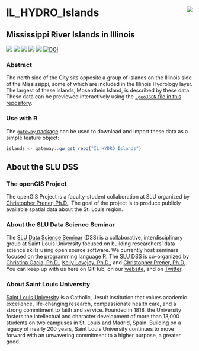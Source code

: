 # IL_HYDRO_Islands <img src="https://slu-dss.github.io/img/gisLogoSm.png" align="right" />
## Mississippi River Islands in Illinois

[![](https://img.shields.io/badge/extent-Madison%20County,%20IL-red.svg)](https://github.com/slu-openGIS/IL_HYDRO_Islands/)
[![](https://img.shields.io/badge/category-physical%20geography-orange.svg)](https://github.com/slu-openGIS/IL_HYDRO_Islands/)
[![](https://img.shields.io/github/release/slu-openGIS/IL_HYDRO_Islands.svg?label=version)](https://github.com/slu-openGIS/IL_HYDRO_Islands/releases)
[![](https://img.shields.io/github/last-commit/slu-openGIS/IL_HYDRO_Islands.svg)](https://github.com/slu-openGIS/IL_HYDRO_Islands/commits/master)
[![](https://img.shields.io/github/repo-size/slu-openGIS/IL_HYDRO_Islands.svg)](https://github.com/slu-openGIS/IL_HYDRO_Islands/)
[![DOI](https://zenodo.org/badge/121709236.svg)](https://zenodo.org/badge/latestdoi/121709236)

### Abstract
The north side of the City sits opposite a group of islands on the Illinois side of the Mississippi, some of which are included in the Illinois Hydrology layer. The largest of these islands, Mosenthein Island, is described by these data. These data can be previewed interactively using the [`.geoJSON` file in this repository](https://github.com/slu-openGIS/IL_HYDRO_Islands/blob/master/geoJSON/IL_HYDRO_Islands.geoJSON).

### Use with R
The [`gateway` package](https://github.com/slu-openGIS/gateway) can be used to download and import these data as a simple feature object:

```r
islands <- gateway::gw_get_repo("IL_HYDRO_Islands")
```

## About the SLU DSS
### The openGIS Project
The openGIS Project is a faculty-student collaboration at SLU organized by [Christopher Prener, Ph.D.](mailto:chris.prener@slu.edu}). The goal of the project is to produce publicly available spatial data about the St. Louis region.

### About the SLU Data Science Seminar
The [SLU Data Science Seminar](https://slu-dss.githb.io) (DSS) is a collaborative, interdisciplinary group at Saint Louis University focused on building researchers’ data science skills using open source software. We currently host seminars focused on the programming language R. The SLU DSS is co-organized by [Christina Gacia, Ph.D.](mailto:christina.garcia@slu.edu), [Kelly Lovejoy, Ph.D.](mailto:kelly.lovejoy@slu.edu@slu.edu), and [Christopher Prener, Ph.D.](mailto:chris.prener@slu.edu}). You can keep up with us here on GitHub, on our [website](https://slu-dss.githb.io), and on [Twitter](https://twitter.com/SLUDSS).

### About Saint Louis University
[Saint Louis University](http://wwww.slu.edu) is a Catholic, Jesuit institution that values academic excellence, life-changing research, compassionate health care, and a strong commitment to faith and service. Founded in 1818, the University fosters the intellectual and character development of more than 13,000 students on two campuses in St. Louis and Madrid, Spain. Building on a legacy of nearly 200 years, Saint Louis University continues to move forward with an unwavering commitment to a higher purpose, a greater good.
